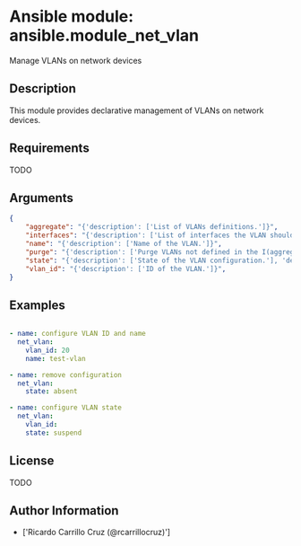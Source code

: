 # Ansible module: ansible.module_net_vlan


Manage VLANs on network devices

## Description

This module provides declarative management of VLANs on network devices.

## Requirements

TODO

## Arguments

``` json
{
    "aggregate": "{'description': ['List of VLANs definitions.']}",
    "interfaces": "{'description': ['List of interfaces the VLAN should be configured on.']}",
    "name": "{'description': ['Name of the VLAN.']}",
    "purge": "{'description': ['Purge VLANs not defined in the I(aggregate) parameter.'], 'default': False}",
    "state": "{'description': ['State of the VLAN configuration.'], 'default': 'present', 'choices': ['present', 'absent', 'active', 'suspend']}",
    "vlan_id": "{'description': ['ID of the VLAN.']}",
}
```

## Examples


``` yaml

- name: configure VLAN ID and name
  net_vlan:
    vlan_id: 20
    name: test-vlan

- name: remove configuration
  net_vlan:
    state: absent

- name: configure VLAN state
  net_vlan:
    vlan_id:
    state: suspend


```

## License

TODO

## Author Information
  - ['Ricardo Carrillo Cruz (@rcarrillocruz)']
